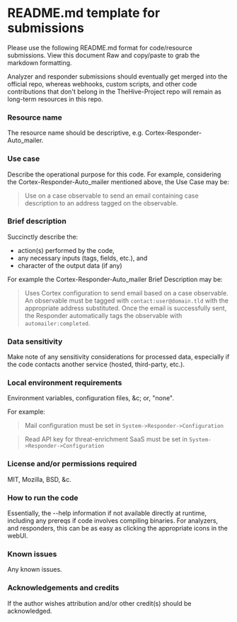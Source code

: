 # README.md template for submissions

Please use the following README.md format for code/resource submissions. View this document Raw and copy/paste to grab the markdown formatting.

Analyzer and responder submissions should eventually get merged into the official repo, whereas webhooks, custom scripts, and other code contributions that don't belong in the TheHive-Project repo will remain as long-term resources in this repo.

### Resource name

The resource name should be descriptive, e.g. Cortex-Responder-Auto_mailer.

### Use case

Describe the operational purpose for this code. For example, considering the Cortex-Responder-Auto_mailer mentioned above, the Use Case may be:

> Use on a case observable to send an email containing case description to an address tagged on the observable.

### Brief description

Succinctly describe the:

- action(s) performed by the code,
- any necessary inputs (tags, fields, etc.), and
- character of the output data (if any)

For example the Cortex-Responder-Auto_mailer Brief Description may be:

> Uses Cortex configuration to send email based on a case observable. An observable must be tagged with `contact:user@domain.tld` with the appropriate address substituted. Once the email is successfully sent, the Responder automatically tags the observable with `automailer:completed`.

### Data sensitivity

Make note of any sensitivity considerations for processed data, especially if the code contacts another service (hosted, third-party, etc.).

### Local environment requirements

Environment variables, configuration files, &c; or, "none".

For example:

> Mail configuration must be set in `System->Responder->Configuration`

> Read API key for threat-enrichment SaaS must be set in `System->Responder->Configuration`

### License and/or permissions required

MIT, Mozilla, BSD, &c.

### How to run the code

Essentially, the --help information if not available directly at runtime, including any prereqs if code involves compiling binaries. For analyzers, and responders, this can be as easy as clicking the appropriate icons in the webUI.

### Known issues

Any known issues.

### Acknowledgements and credits

If the author wishes attribution and/or other credit(s) should be acknowledged.
